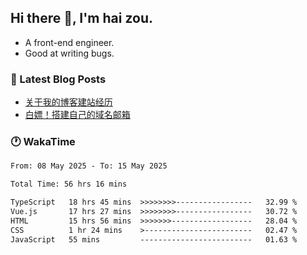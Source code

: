 ## Hi there 👋, I'm hai zou.

- A front-end engineer.
- Good at writing bugs.

### 📖 Latest Blog Posts
<!-- BLOG-POST-LIST:START -->
- [关于我的博客建站经历](https://www.izou.top/2025/01/blog-site-build/)
- [白嫖！搭建自己的域名邮箱](https://www.izou.top/2025/01/domain-mail/)
<!-- BLOG-POST-LIST:END -->

### 🕐 WakaTime
<!--START_SECTION:waka-->

```txt
From: 08 May 2025 - To: 15 May 2025

Total Time: 56 hrs 16 mins

TypeScript   18 hrs 45 mins  >>>>>>>>-----------------   32.99 %
Vue.js       17 hrs 27 mins  >>>>>>>>-----------------   30.72 %
HTML         15 hrs 56 mins  >>>>>>>------------------   28.04 %
CSS          1 hr 24 mins    >------------------------   02.47 %
JavaScript   55 mins         -------------------------   01.63 %
```

<!--END_SECTION:waka-->
